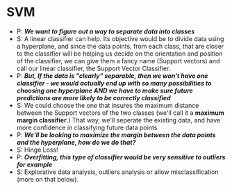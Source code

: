 # SVM

*   P: ***We want to figure out a way to separate data into classes***
*   S: A linear classifier can help. Its objective would be to divide data using a hyperplane, and since the data points, from each class, that are closer to the classifier will be helping us decide on the orientation and position of the classifier, we can give them a fancy name (Support vectors) and call our linear classifier, the Support Vector Classifier. 
*   P: ***But, If the data is "clearly" separable, then we won't have one classifier - we would actually end up with so many possibilities to choosing one hyperplane AND we have to make sure future predictions are more likely to be correctly classified***
*   S: We could choose the one that insures the maximum distance between the Support vectors of the two classes (we'll call it a **maximum margin classifier**.) That way, we'll seperate the existing data, and have more confidence in classifying future data points.
*   P: ***We'll be looking to maximize the margin between the data points and the hyperplane, how do we do that?***
*   S: Hinge Loss!
*   P: ***Overfitting, this type of classifier would be very sensitive to outliers for example***
*   S: Explorative data analysis, outliers analysis or allow misclassification (more on that below). 